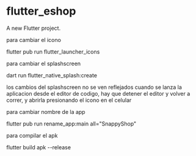# flutter_eshop

A new Flutter project.

para cambiar el icono

flutter pub run flutter_launcher_icons

para cambiar el splashscreen

dart run flutter_native_splash:create

los cambios del splashscreen no se ven reflejados cuando se lanza la aplicacion desde el editor de codigo, hay que detener el editor y volver a correr, y abrirla presionando el icono en el celular


para cambiar nombre de la app

flutter pub run rename_app:main all="SnappyShop"


para compilar el apk

flutter build apk --release